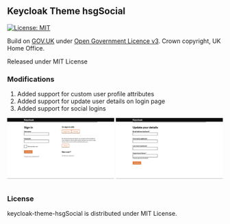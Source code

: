 ## Keycloak Theme hsgSocial

 [![License: MIT](https://img.shields.io/badge/License-MIT-yellow.svg)](https://opensource.org/licenses/MIT)

Build on [GOV.UK](https://github.com/UKHomeOffice/keycloak-theme-govuk) under 
[Open Government Licence v3](https://www.nationalarchives.gov.uk/doc/open-government-licence/version/3/). Crown copyright, UK Home Office.

Released under MIT License 

### Modifications

1. Added support for custom user profile attributes
2. Added support for update user details on login page
3. Added support for social logins

<img src="docs/sign_in.png" width="250" style="padding-bottom:10px">
<img src="docs/update_profile.png" width="250" style="padding-bottom:10px">

### License

keycloak-theme-hsgSocial is distributed under MIT License.
